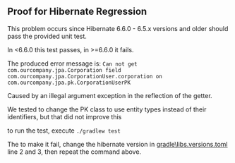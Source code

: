 Proof for Hibernate Regression
------------------------------

This problem occurs since Hibernate 6.6.0 - 6.5.x versions and older should pass the provided unit test.

In <6.6.0 this test passes,
in >=6.6.0 it fails.

The produced error message is:
`Can not get com.ourcompany.jpa.Corporation field com.ourcompany.jpa.CorporationUser.corporation on com.ourcompany.jpa.pk.CorporationUserPK`

Caused by an illegal argument exception in the reflection of the getter.

We tested to change the PK class to use entity types instead of their identifiers, but that did not improve this

to run the test, execute
`./gradlew test`

The to make it fail, change the hibernate version in [gradle\libs.versions.toml](gradle\libs.versions.toml) line 2 and
3, then repeat the command above.

